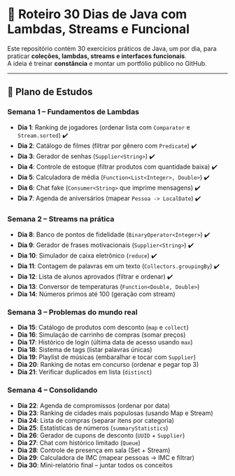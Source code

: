 # 🚀 Roteiro 30 Dias de Java com Lambdas, Streams e Funcional

Este repositório contém 30 exercícios práticos de Java, um por dia, para praticar **coleções, lambdas, streams e interfaces funcionais**.  
A ideia é treinar **constância** e montar um portfólio público no GitHub.  

---

## 📅 Plano de Estudos

### Semana 1 – Fundamentos de Lambdas
- **Dia 1**: Ranking de jogadores (ordenar lista com `Comparator` e `Stream.sorted`) ✔️
- **Dia 2**: Catálogo de filmes (filtrar por gênero com `Predicate`) ✔️
- **Dia 3**: Gerador de senhas (`Supplier<String>`)  ✔️
- **Dia 4**: Controle de estoque (filtrar produtos com quantidade baixa)  ✔️
- **Dia 5**: Calculadora de média (`Function<List<Integer>, Double>`)  ✔️
- **Dia 6**: Chat fake (`Consumer<String>` que imprime mensagens)  ✔️
- **Dia 7**: Agenda de aniversários (mapear `Pessoa -> LocalDate`)  ✔️

### Semana 2 – Streams na prática
- **Dia 8**: Banco de pontos de fidelidade (`BinaryOperator<Integer>`)  ✔️
- **Dia 9**: Gerador de frases motivacionais (`Supplier<String>`)  ✔️
- **Dia 10**: Simulador de caixa eletrônico (`reduce`)  ✔️
- **Dia 11**: Contagem de palavras em um texto (`Collectors.groupingBy`)  ✔️
- **Dia 12**: Lista de alunos aprovados (filtrar e ordenar)  ✔️
- **Dia 13**: Conversor de temperaturas (`Function<Double, Double>`)  
- **Dia 14**: Números primos até 100 (geração com stream)  

### Semana 3 – Problemas do mundo real
- **Dia 15**: Catálogo de produtos com desconto (`map` e `collect`)  
- **Dia 16**: Simulação de carrinho de compras (somar preços)  
- **Dia 17**: Histórico de login (última data de acesso usando `max`)  
- **Dia 18**: Sistema de tags (listar palavras únicas)  
- **Dia 19**: Playlist de músicas (embaralhar e tocar com `Supplier`)  
- **Dia 20**: Ranking de notas em concurso (ordenar e pegar top 3)  
- **Dia 21**: Verificar duplicados em lista (`distinct`)  

### Semana 4 – Consolidando
- **Dia 22**: Agenda de compromissos (ordenar por data)  
- **Dia 23**: Ranking de cidades mais populosas (usando Map e Stream)  
- **Dia 24**: Lista de compras (separar itens por categoria)  
- **Dia 25**: Estatísticas de números (`summaryStatistics`)  
- **Dia 26**: Gerador de cupons de desconto (`UUID` + `Supplier`)  
- **Dia 27**: Chat com histórico limitado (`Queue`)  
- **Dia 28**: Controle de presença em sala (Set + Stream)  
- **Dia 29**: Calculadora de IMC (mapear pessoas → IMC e filtrar)  
- **Dia 30**: Mini-relatório final – juntar todos os conceitos  

